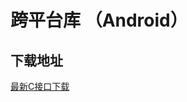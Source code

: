 # 跨平台库 （Android）

## 下载地址

[最新C接口下载](https://imsdk-1252463788.cos.ap-guangzhou.myqcloud.com/5.1.20/cross-platform/TIM_Cross_Platform_Android_latest.zip)

